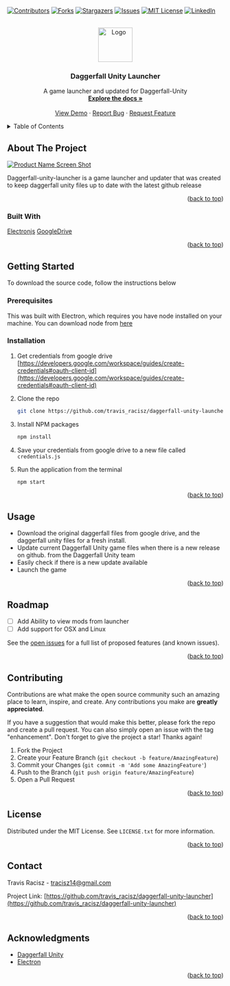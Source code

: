 <div id="top"></div>

[![Contributors][contributors-shield]][contributors-url]
[![Forks][forks-shield]][forks-url]
[![Stargazers][stars-shield]][stars-url]
[![Issues][issues-shield]][issues-url]
[![MIT License][license-shield]][license-url]
[![LinkedIn][linkedin-shield]][linkedin-url]



<!-- PROJECT LOGO -->
<br />
<div align="center">
  <a href="https://github.com/travis_racisz/repo_name">
    <img src="images/logo.png" alt="Logo" width="80" height="80">
  </a>

<h3 align="center">Daggerfall Unity Launcher</h3>

  <p align="center">
    A game launcher and updated for Daggerfall-Unity
    <br />
    <a href="https://github.com/travis-racisz/daggerfall-unity-launcher"><strong>Explore the docs »</strong></a>
    <br />
    <br />
    <a href="https://github.com/travis-racisz/daggerfall-unity-launcher">View Demo</a>
    ·
    <a href="https://github.com/travis-racisz/daggerfall-unity-launcher/issues">Report Bug</a>
    ·
    <a href="https://github.com/travis-racisz/daggerfall-unity-launcher/issues">Request Feature</a>
  </p>
</div>



<!-- TABLE OF CONTENTS -->
<details>
  <summary>Table of Contents</summary>
  <ol>
    <li>
      <a href="#about-the-project">About The Project</a>
      <ul>
        <li><a href="#built-with">Built With</a></li>
      </ul>
    </li>
    <li>
      <a href="#getting-started">Getting Started</a>
      <ul>
        <li><a href="#prerequisites">Prerequisites</a></li>
        <li><a href="#installation">Installation</a></li>
      </ul>
    </li>
    <li><a href="#usage">Usage</a></li>
    <li><a href="#roadmap">Roadmap</a></li>
    <li><a href="#contributing">Contributing</a></li>
    <li><a href="#license">License</a></li>
    <li><a href="#contact">Contact</a></li>
    <li><a href="#acknowledgments">Acknowledgments</a></li>
  </ol>
</details>



<!-- ABOUT THE PROJECT -->
## About The Project

[![Product Name Screen Shot][product-screenshot]](https://example.com)

Daggerfall-unity-launcher is a game launcher and updater that was created to keep daggerfall unity files up to date with the latest github release

<p align="right">(<a href="#top">back to top</a>)</p>



### Built With

[Electronjs](https://www.electronjs.org/)
[GoogleDrive](https://developers.google.com/drive)


<p align="right">(<a href="#top">back to top</a>)</p>



<!-- GETTING STARTED -->
## Getting Started

To download the source code, follow the instructions below

### Prerequisites

This was built with Electron, which requires you have node installed on your machine. 
You can download node from [here](https://nodejs.org/en/download/)

### Installation

1. Get credentials from google drive [https://developers.google.com/workspace/guides/create-credentials#oauth-client-id](https://developers.google.com/workspace/guides/create-credentials#oauth-client-id)
2. Clone the repo
   ```sh
   git clone https://github.com/travis_racisz/daggerfall-unity-launcher.git
   ```
3. Install NPM packages
   ```sh
   npm install
   ```
4. Save your credentials from google drive to a new file called `credentials.js`

5. Run the application from the terminal 
    ```sh 
    npm start
    ```

<p align="right">(<a href="#top">back to top</a>)</p>



<!-- USAGE EXAMPLES -->
## Usage

- Download the original daggerfall files from google drive, and the daggerfall unity files for a fresh install. 
- Update current Daggerfall Unity game files when there is a new release on github. from the Daggerfall Unity team 
- Easily check if there is a new update available 
- Launch the game


<p align="right">(<a href="#top">back to top</a>)</p>



<!-- ROADMAP -->
## Roadmap

- [ ] Add Ability to view mods from launcher
- [ ] Add support for OSX and Linux

See the [open issues](https://github.com/travis_racisz/daggerfall-unity-launcher/issues) for a full list of proposed features (and known issues).

<p align="right">(<a href="#top">back to top</a>)</p>



<!-- CONTRIBUTING -->
## Contributing

Contributions are what make the open source community such an amazing place to learn, inspire, and create. Any contributions you make are **greatly appreciated**.

If you have a suggestion that would make this better, please fork the repo and create a pull request. You can also simply open an issue with the tag "enhancement".
Don't forget to give the project a star! Thanks again!

1. Fork the Project
2. Create your Feature Branch (`git checkout -b feature/AmazingFeature`)
3. Commit your Changes (`git commit -m 'Add some AmazingFeature'`)
4. Push to the Branch (`git push origin feature/AmazingFeature`)
5. Open a Pull Request

<p align="right">(<a href="#top">back to top</a>)</p>



<!-- LICENSE -->
## License

Distributed under the MIT License. See `LICENSE.txt` for more information.

<p align="right">(<a href="#top">back to top</a>)</p>



<!-- CONTACT -->
## Contact

Travis Racisz - tracisz14@gmail.com

Project Link: [https://github.com/travis_racisz/daggerfall-unity-launcher](https://github.com/travis_racisz/daggerfall-unity-launcher)

<p align="right">(<a href="#top">back to top</a>)</p>



<!-- ACKNOWLEDGMENTS -->
## Acknowledgments

* [Daggerfall Unity](https://github.com/Interkarma/daggerfall-unity)
* [Electron](https://www.electronjs.org/)

<p align="right">(<a href="#top">back to top</a>)</p>



<!-- MARKDOWN LINKS & IMAGES -->
<!-- https://www.markdownguide.org/basic-syntax/#reference-style-links -->
[contributors-shield]: https://img.shields.io/github/contributors/travis_racisz/daggerfall-unity-launcher.svg?style=for-the-badge
[contributors-url]: https://github.com/travis_racisz/daggerfall-unity-launcher/graphs/contributors
[forks-shield]: https://img.shields.io/github/forks/travis_racisz/daggerfall-unity-launcher.svg?style=for-the-badge
[forks-url]: https://github.com/travis_racisz/daggerfall-unity-launcher/network/members
[stars-shield]: https://img.shields.io/github/stars/travis_racisz/daggerfall-unity-launcher.svg?style=for-the-badge
[stars-url]: https://github.com/travis_racisz/daggerfall-unity-launcher/stargazers
[issues-shield]: https://img.shields.io/github/issues/travis_racisz/daggerfall-unity-launcher.svg?style=for-the-badge
[issues-url]: https://github.com/travis_racisz/daggerfall-unity-launcher/issues
[license-shield]: https://img.shields.io/github/license/travis_racisz/daggerfall-unity-launcher.svg?style=for-the-badge
[license-url]: https://github.com/travis_racisz/daggerfall-unity-launcher/blob/master/LICENSE.txt
[linkedin-shield]: https://img.shields.io/badge/-LinkedIn-black.svg?style=for-the-badge&logo=linkedin&colorB=555
[linkedin-url]: https://linkedin.com/in/travis-racisz-a5780682
[product-screenshot]: images/screenshot.png
